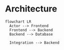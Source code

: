 # Architecture

```mermaid
flowchart LR
  Actor --> Frontend
  Frontend --> Backend
  Backend --> Database

  Integration --> Backend
```

